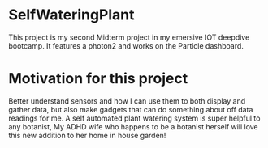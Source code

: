 # SelfWateringPlant
This project is my second Midterm project in my emersive IOT deepdive bootcamp. It features a photon2 and works on the Particle dashboard.
# Motivation for this project
Better understand sensors and how I can use them to both display and gather data, but also make gadgets that can do something about off data readings for me. A self automated plant watering system is super helpful to any botanist, My ADHD wife who happens to be a botanist herself will love this new addition to her home in house garden!
